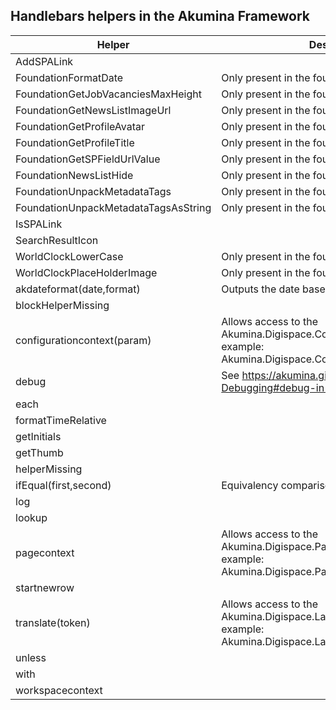 ## Handlebars helpers in the Akumina Framework

| Helper | Description |
| -- | -- |
| AddSPALink | |
| FoundationFormatDate | Only present in the foundation site |
| FoundationGetJobVacanciesMaxHeight | Only present in the foundation site |
| FoundationGetNewsListImageUrl | Only present in the foundation site |
| FoundationGetProfileAvatar | Only present in the foundation site |
| FoundationGetProfileTitle | Only present in the foundation site |
| FoundationGetSPFieldUrlValue | Only present in the foundation site |
| FoundationNewsListHide | Only present in the foundation site |
| FoundationUnpackMetadataTags | Only present in the foundation site |
| FoundationUnpackMetadataTagsAsString | Only present in the foundation site |
| IsSPALink | |
| SearchResultIcon | |
| WorldClockLowerCase | Only present in the foundation site |
| WorldClockPlaceHolderImage | Only present in the foundation site |
| akdateformat(date,format) | Outputs the date based on the format provided |
| blockHelperMissing | |
| configurationcontext(param) | Allows access to the Akumina.Digispace.ConfigurationContext object, example: Akumina.Digispace.ConfigurationContext[param] |
| debug | See https://akumina.github.io/docs/Ak-Debugging#debug-in-the-view |
| each | |
| formatTimeRelative | |
| getInitials | |
| getThumb | |
| helperMissing | |
| ifEqual(first,second) | Equivalency comparison |
| log | |
| lookup | |
| pagecontext | Allows access to the Akumina.Digispace.PageContext object, example: Akumina.Digispace.PageContext[param] |
| startnewrow | |
| translate(token) | Allows access to the Akumina.Digispace.Language.GetText function, example: Akumina.Digispace.Language.GetText(token) |
| unless | |
| with | |
| workspacecontext | |
